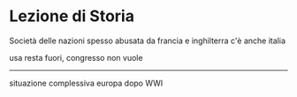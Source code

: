# Lezione di Storia

Società
 delle nazioni spesso abusata da francia e inghilterra 
c'è anche italia

usa resta fuori, congresso non vuole

----


situazione complessiva europa dopo WWI

<!--stackedit_data:
eyJoaXN0b3J5IjpbMTgyOTAyMDY5XX0=
-->